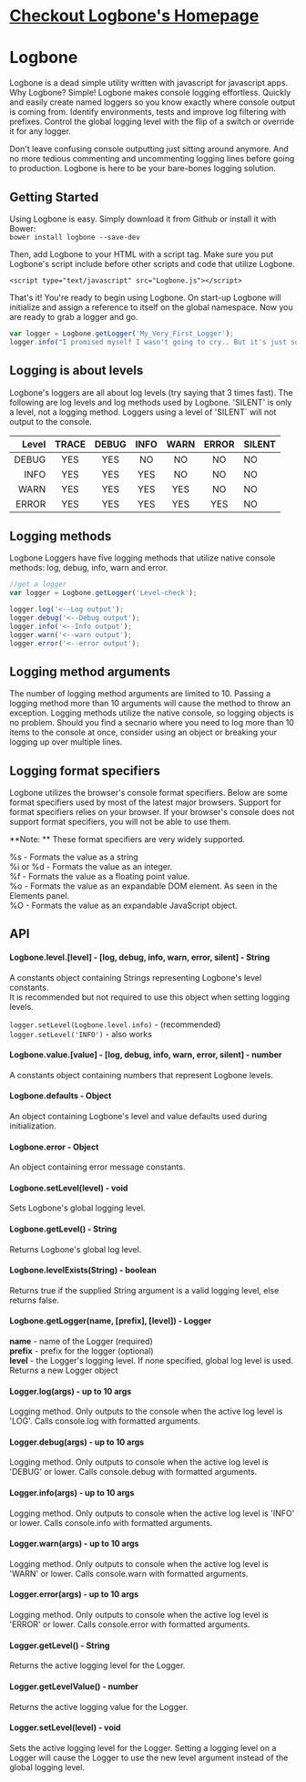 # [Checkout Logbone's Homepage](http://logbone.scottlinenberger.com/1.0.0/)

# Logbone  
Logbone is a dead simple utility written with javascript for javascript apps. Why Logbone? Simple! 
Logbone makes console logging effortless. Quickly and easily create named loggers so you know exactly 
where console output is coming from. Identify environments, tests and improve log filtering with 
prefixes. Control the global logging level with the flip of a switch or override it for any logger. 

Don't leave confusing console outputting just sitting around anymore. And no more tedious commenting 
and uncommenting logging lines before going to production. Logbone is here to be your bare-bones logging
solution. 

## Getting Started  
Using Logbone is easy. Simply download it from Github or install it with Bower:  
 `bower install logbone --save-dev`  

Then, add Logbone to your HTML with a script tag. Make sure you put Logbone's script include
before other scripts and code that utilize Logbone.

`<script type="text/javascript" src="Logbone.js"></script>` 

That's it! You're ready to begin using Logbone. On start-up Logbone will initialize and assign 
a reference to itself on the global namespace. Now you are ready to grab a logger and go.  

```javascript
var logger = Logbone.getLogger('My_Very_First_Logger');
logger.info("I promised myself I wasn't going to cry.. But it's just so beautiful!");
```

## Logging is about levels  
Logbone's loggers are all about log levels (try saying that 3 times fast). The following are log levels 
and log methods used by Logbone. 'SILENT' is only a level, not a logging method. Loggers using a 
level of 'SILENT` will not output to the console. 

| Level  | TRACE  | DEBUG | INFO | WARN  | ERROR  | SILENT |    
| -----: | :----: | :---: | :--: | :---: | :----: | ------ |  
| DEBUG  | YES    | YES   | NO   | NO    | NO     | NO     |  
| INFO   | YES    | YES   | YES  | NO    | NO     | NO     |  
| WARN   | YES    | YES   | YES  | YES   | NO     | NO     |  
| ERROR  | YES    | YES   | YES  | YES   | YES    | NO     | 

## Logging methods  
Logbone Loggers have five logging methods that utilize native console methods: 
log, debug, info, warn and error. 

```javascript
//get a logger
var logger = Logbone.getLogger('Level-check');

logger.log('<--Log output');
logger.debug('<--Debug output');
logger.info('<--Info output');
logger.warn('<--warn output');
logger.error('<--error output');
```

## Logging method arguments  
The number of logging method arguments are limited to 10. Passing a logging method 
more than 10 arguments will cause the method to throw an exception. Logging methods
utilize the native console, so logging objects is no problem. Should you find 
a secnario where you need to log more than 10 items to the console at once, consider 
using an object or breaking your logging up over multiple lines. 

## Logging format specifiers    
Logbone utilizes the browser's console format specifiers. Below are some format specifiers
used by most of the latest major browsers. Support for format specifiers relies on your 
browser. If your browser's console does not support format specifiers, you will not be 
able to use them. 

**Note: ** These format specifiers are very widely supported.  

%s - Formats the value as a string  
%i or %d - Formats the value as an integer.  
%f - Formats the value as a floating point value.  
%o - Formats the value as an expandable DOM element. As seen in the Elements panel.  
%O - Formats the value as an expandable JavaScript object.  

## API

#### Logbone.level.[level] - [log, debug, info, warn, error, silent] - String
A constants object containing Strings representing Logbone's level constants.  
It is recommended but not required to use this object when setting logging levels.

`logger.setLevel(Logbone.level.info)` - (recommended)  
`logger.setLevel('INFO')` - also works  

#### Logbone.value.[value] - [log, debug, info, warn, error, silent] - number 
A constants object containing numbers that represent Logbone levels. 

#### Logbone.defaults - Object
An object containing Logbone's level and value defaults used during initialization. 

#### Logbone.error - Object
An object containing error message constants.  

#### Logbone.setLevel(level) - void
Sets Logbone's global logging level. 

#### Logbone.getLevel() - String
Returns Logbone's global log level.  

#### Logbone.levelExists(String) - boolean
Returns true if the supplied String argument is a valid logging level, else returns false.  

#### Logbone.getLogger(name, [prefix], [level]) - Logger
**name** - name of the Logger (required)  
**prefix** - prefix for the logger (optional)  
**level** - the Logger's logging level. If none specified, global log level is used. 
Returns a new Logger object

#### Logger.log(args) - up to 10 args
Logging method. Only outputs to the console when the active log level is 'LOG'.
Calls console.log with formatted arguments.

#### Logger.debug(args) - up to 10 args  
Logging method. Only outputs to console when the active log level is 'DEBUG' or lower.
Calls console.debug with formatted arguments.

#### Logger.info(args) - up to 10 args
Logging method. Only outputs to console when the active log level is 'INFO' or lower. 
Calls console.info with formatted arguments.

#### Logger.warn(args) - up to 10 args
Logging method. Only outputs to console when the active log level is 'WARN' or lower. 
Calls console.warn with formatted arguments.

#### Logger.error(args) - up to 10 args
Logging method. Only outputs to console when the active log level is 'ERROR' or lower. 
Calls console.error with formatted arguments.

#### Logger.getLevel() - String  
Returns the active logging level for the Logger.  

#### Logger.getLevelValue() - number  
Returns the active logging value for the Logger.  

#### Logger.setLevel(level) - void  
Sets the active logging level for the Logger. Setting a logging level on a Logger will 
cause the Logger to use the new level argument instead of the global logging level. 
